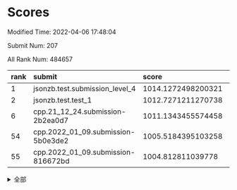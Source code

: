 # Scores

Modified Time: 2022-04-06 17:48:04

Submit Num: 207

All Rank Num: 484657

| rank |               submit               |       score        |       sigma        | pk_num |
| :--- | :--------------------------------- | :----------------- | :----------------- | :----- |
| 1    | jsonzb.test.submission_level_4     | 1014.1272498200321 | 0.8080953887265719 | 9369   |
| 2    | jsonzb.test.test_1                 | 1012.7271211270738 | 0.8227514760090705 | 9370   |
| 6    | cpp.21_12_24.submission-2b2ea0d7   | 1011.1343455574458 | 0.7894440294144401 | 9365   |
| 54   | cpp.2022_01_09.submission-5b0e3de2 | 1005.5184395103258 | 0.7100798348108641 | 9367   |
| 55   | cpp.2022_01_09.submission-816672bd | 1004.812811039778  | 0.7113624995337509 | 9365   |


<details>
<summary>全部</summary>

| rank |                 submit                 |       score        |       sigma        | pk_num |
| :--- | :------------------------------------- | :----------------- | :----------------- | :----- |
| 1    | jsonzb.test.submission_level_4         | 1014.1272498200321 | 0.8080953887265719 | 9369   |
| 2    | jsonzb.test.test_1                     | 1012.7271211270738 | 0.8227514760090705 | 9370   |
| 3    | gobigger.level_3.submission_level_3_39 | 1011.4860605800101 | 0.7669946608933476 | 9366   |
| 4    | gobigger.level_3.submission_level_3_2  | 1011.2586199479963 | 0.7651783811304752 | 9358   |
| 5    | gobigger.level_3.submission_level_3_42 | 1011.2579957418521 | 0.790118981944147  | 9369   |
| 6    | cpp.21_12_24.submission-2b2ea0d7       | 1011.1343455574458 | 0.7894440294144401 | 9365   |
| 7    | gobigger.level_3.submission_level_3_24 | 1011.0546083273804 | 0.7649874110656383 | 9369   |
| 8    | gobigger.level_3.submission_level_3_12 | 1011.0406551117538 | 0.7536754163221169 | 9368   |
| 9    | gobigger.level_3.submission_level_3_22 | 1011.0401506888209 | 0.7672350474744108 | 9366   |
| 10   | gobigger.level_3.submission_level_3_18 | 1011.0343333030247 | 0.7709978965288836 | 9364   |
| 11   | gobigger.level_3.submission_level_3_43 | 1011.019006822184  | 0.7648499691047098 | 9368   |
| 12   | gobigger.level_3.submission_level_3_23 | 1010.9271804116223 | 0.7495331740770182 | 9363   |
| 13   | gobigger.level_3.submission_level_3_21 | 1010.757449149043  | 0.7993881294581466 | 9367   |
| 14   | gobigger.level_3.submission_level_3_37 | 1010.6971531289751 | 0.7577299609605317 | 9366   |
| 15   | gobigger.level_3.submission_level_3_47 | 1010.5917358919484 | 0.7687765527263458 | 9365   |
| 16   | gobigger.level_3.submission_level_3_19 | 1010.5505139909384 | 0.7673685754707925 | 9365   |
| 17   | gobigger.level_3.submission_level_3_45 | 1010.5349351028254 | 0.7741126476664174 | 9363   |
| 18   | gobigger.level_3.submission_level_3_20 | 1010.4848638615716 | 0.8086106187914186 | 9365   |
| 19   | gobigger.level_3.submission_level_3_41 | 1010.4670900204402 | 0.7851722765473442 | 9365   |
| 20   | gobigger.level_3.submission_level_3_3  | 1010.4042222941963 | 0.7442838205130663 | 9366   |
| 21   | gobigger.level_3.submission_level_3_7  | 1010.3362127823256 | 0.7736315870869804 | 9363   |
| 22   | gobigger.level_3.submission_level_3_36 | 1010.2697017081775 | 0.7571653757130923 | 9366   |
| 23   | gobigger.level_3.submission_level_3_9  | 1010.157719482703  | 0.7624223784233526 | 9370   |
| 24   | gobigger.level_3.submission_level_3_28 | 1010.1574616468789 | 0.749216042808936  | 9367   |
| 25   | gobigger.level_3.submission_level_3_35 | 1010.1226876053062 | 0.7420409514528815 | 9364   |
| 26   | gobigger.level_3.submission_level_3_33 | 1010.121737692926  | 0.7564231892519372 | 9363   |
| 27   | gobigger.level_3.submission_level_3_46 | 1010.0730418492798 | 0.7459337271222032 | 9365   |
| 28   | gobigger.level_3.submission_level_3_34 | 1010.0228083050747 | 0.7571309788142248 | 9367   |
| 29   | gobigger.level_3.submission_level_3_10 | 1009.953900041612  | 0.7567281729614505 | 9367   |
| 30   | gobigger.level_3.submission_level_3_38 | 1009.9462701266665 | 0.7491397110518508 | 9362   |
| 31   | gobigger.level_3.submission_level_3_27 | 1009.9405372896973 | 0.7583871338079115 | 9362   |
| 32   | gobigger.level_3.submission_level_3_11 | 1009.9147461092464 | 0.7605136710757374 | 9368   |
| 33   | gobigger.level_3.submission_level_3_49 | 1009.8990666201264 | 0.7490770644513604 | 9363   |
| 34   | gobigger.level_3.submission_level_3_15 | 1009.8642474683492 | 0.7507376464712089 | 9366   |
| 35   | gobigger.level_3.submission_level_3_31 | 1009.8504433940199 | 0.756604706925389  | 9361   |
| 36   | gobigger.level_3.submission_level_3_26 | 1009.6602271300646 | 0.7606742392352824 | 9366   |
| 37   | gobigger.level_3.submission_level_3_1  | 1009.6043232162418 | 0.7435101326397406 | 9367   |
| 38   | gobigger.level_3.submission_level_3_17 | 1009.5803447257581 | 0.7586953830914879 | 9372   |
| 39   | gobigger.level_3.submission_level_3_8  | 1009.4727476250117 | 0.751120099107174  | 9368   |
| 40   | gobigger.level_3.submission_level_3_16 | 1009.3971534580763 | 0.7420723062769898 | 9368   |
| 41   | gobigger.level_3.submission_level_3_4  | 1009.3933849498821 | 0.7569422037023797 | 9362   |
| 42   | gobigger.level_3.submission_level_3_25 | 1009.3732379054452 | 0.7465227576764027 | 9364   |
| 43   | gobigger.level_3.submission_level_3_30 | 1009.2974437955389 | 0.755348896021526  | 9368   |
| 44   | gobigger.level_3.submission_level_3_14 | 1009.2925099296211 | 0.7642461660632559 | 9367   |
| 45   | gobigger.level_3.submission_level_3_5  | 1009.2771368082074 | 0.767228226738926  | 9371   |
| 46   | gobigger.level_3.submission_level_3_29 | 1009.1091564230969 | 0.7576165131163984 | 9365   |
| 47   | gobigger.level_3.submission_level_3_40 | 1009.0619001388317 | 0.7463329861932952 | 9364   |
| 48   | gobigger.level_3.submission_level_3_6  | 1009.0511270265888 | 0.7510833220229808 | 9368   |
| 49   | gobigger.level_3.submission_level_3_32 | 1008.8872454335922 | 0.76336240446449   | 9362   |
| 50   | gobigger.level_3.submission_level_3_13 | 1008.8733159155372 | 0.7510959900410721 | 9367   |
| 51   | gobigger.level_3.submission_level_3_48 | 1008.8657345913689 | 0.7403851755648796 | 9368   |
| 52   | gobigger.level_3.submission_level_3_44 | 1008.6915864359868 | 0.75139388327391   | 9364   |
| 53   | gobigger.level_3.submission_level_3_0  | 1008.5670148772554 | 0.73575750941363   | 9366   |
| 54   | cpp.2022_01_09.submission-5b0e3de2     | 1005.5184395103258 | 0.7100798348108641 | 9367   |
| 55   | cpp.2022_01_09.submission-816672bd     | 1004.812811039778  | 0.7113624995337509 | 9365   |
| 56   | gobigger.level_1.submission_level_1_35 | 1004.3512006713444 | 0.7235204981258602 | 9366   |
| 57   | gobigger.level_1.submission_level_1_18 | 1004.3345202413049 | 0.7289179613839363 | 9362   |
| 58   | gobigger.level_1.submission_level_1_40 | 1004.3008004789269 | 0.7145844568298777 | 9360   |
| 59   | gobigger.level_1.submission_level_1_3  | 1004.1080858649908 | 0.7102313030412293 | 9362   |
| 60   | gobigger.level_1.submission_level_1_8  | 1004.047787371745  | 0.7181823261059724 | 9363   |
| 61   | gobigger.level_1.submission_level_1_30 | 1004.0457377137238 | 0.7222829635138367 | 9365   |
| 62   | gobigger.level_1.submission_level_1_19 | 1004.0319565222336 | 0.7142255930104469 | 9364   |
| 63   | gobigger.level_1.submission_level_1_45 | 1004.0184745503984 | 0.7149367335578592 | 9367   |
| 64   | gobigger.level_1.submission_level_1_34 | 1004.0074835806453 | 0.7123606076459544 | 9364   |
| 65   | gobigger.level_1.submission_level_1_47 | 1003.891451532415  | 0.7228619054495352 | 9366   |
| 66   | gobigger.level_1.submission_level_1_37 | 1003.8863173313919 | 0.7280360183531634 | 9366   |
| 67   | gobigger.level_1.submission_level_1_7  | 1003.8105449492438 | 0.7055247346366675 | 9369   |
| 68   | gobigger.level_1.submission_level_1_27 | 1003.6793156537195 | 0.7072583303083544 | 9372   |
| 69   | gobigger.level_1.submission_level_1_5  | 1003.5352901944326 | 0.7289601141762433 | 9363   |
| 70   | gobigger.level_1.submission_level_1_32 | 1003.4903103203766 | 0.724503490199169  | 9366   |
| 71   | gobigger.level_1.submission_level_1_26 | 1003.4854340542198 | 0.7132041379619534 | 9366   |
| 72   | gobigger.level_1.submission_level_1_46 | 1003.479199461745  | 0.7209204811640505 | 9366   |
| 73   | gobigger.level_1.submission_level_1_23 | 1003.4565964340509 | 0.714362449736845  | 9368   |
| 74   | gobigger.level_1.submission_level_1_43 | 1003.4225821698973 | 0.7231590895283144 | 9364   |
| 75   | gobigger.level_1.submission_level_1_12 | 1003.3868549947956 | 0.7064407648488523 | 9365   |
| 76   | gobigger.level_1.submission_level_1_20 | 1003.3377089435248 | 0.7206616510153587 | 9370   |
| 77   | gobigger.level_1.submission_level_1_41 | 1003.3006709193514 | 0.7307460549774238 | 9366   |
| 78   | gobigger.level_1.submission_level_1_28 | 1003.284601073243  | 0.7269636003765058 | 9373   |
| 79   | gobigger.level_1.submission_level_1_49 | 1003.2258692498514 | 0.721786719840925  | 9363   |
| 80   | gobigger.level_1.submission_level_1_4  | 1003.2195100008961 | 0.710344100475896  | 9363   |
| 81   | gobigger.level_1.submission_level_1_36 | 1003.1719679341306 | 0.725058813030052  | 9367   |
| 82   | gobigger.level_1.submission_level_1_25 | 1003.1550422424565 | 0.7239999588086183 | 9369   |
| 83   | gobigger.level_1.submission_level_1_0  | 1003.1406679866467 | 0.7139192876405496 | 9364   |
| 84   | gobigger.level_1.submission_level_1_38 | 1003.090600984226  | 0.7145959551445226 | 9364   |
| 85   | gobigger.level_1.submission_level_1_13 | 1003.0525017135614 | 0.7141849364642424 | 9369   |
| 86   | gobigger.level_1.submission_level_1_15 | 1003.0480420512458 | 0.7068174460460517 | 9367   |
| 87   | gobigger.level_1.submission_level_1_16 | 1003.0278267308399 | 0.7027480418258435 | 9369   |
| 88   | gobigger.level_1.submission_level_1_29 | 1003.0189249931855 | 0.7220989736935057 | 9365   |
| 89   | gobigger.level_1.submission_level_1_11 | 1003.0079459129532 | 0.718105830635333  | 9367   |
| 90   | gobigger.level_1.submission_level_1_14 | 1002.9529190072617 | 0.7070771049279851 | 9369   |
| 91   | gobigger.level_1.submission_level_1_1  | 1002.9339908375239 | 0.7238828543773803 | 9371   |
| 92   | gobigger.level_1.submission_level_1_48 | 1002.9324670460712 | 0.7101245463054792 | 9364   |
| 93   | gobigger.level_1.submission_level_1_22 | 1002.8934434959344 | 0.7158576675110512 | 9366   |
| 94   | gobigger.level_1.submission_level_1_24 | 1002.7907561586374 | 0.7128993287776537 | 9364   |
| 95   | gobigger.level_1.submission_level_1_44 | 1002.6819133462228 | 0.7137715320197908 | 9365   |
| 96   | gobigger.level_1.submission_level_1_39 | 1002.6766909672579 | 0.7269943410134225 | 9361   |
| 97   | gobigger.level_1.submission_level_1_17 | 1002.664560172166  | 0.7121038279282788 | 9365   |
| 98   | gobigger.level_1.submission_level_1_33 | 1002.5394983918983 | 0.7153376351289062 | 9367   |
| 99   | gobigger.level_1.submission_level_1_9  | 1002.5221204331057 | 0.7143099112360358 | 9369   |
| 100  | gobigger.level_1.submission_level_1_10 | 1002.5000533896676 | 0.7066804677900884 | 9364   |
| 101  | gobigger.level_1.submission_level_1_42 | 1002.4376678636899 | 0.7101012204382952 | 9367   |
| 102  | gobigger.level_1.submission_level_1_31 | 1002.2909231278018 | 0.7092308285990051 | 9361   |
| 103  | gobigger.level_1.submission_level_1_6  | 1002.0733337256985 | 0.7152961294247416 | 9365   |
| 104  | gobigger.level_1.submission_level_1_21 | 1002.0661767740507 | 0.7061310019388589 | 9362   |
| 105  | gobigger.level_1.submission_level_1_2  | 1002.022188247774  | 0.7156542943672981 | 9362   |
| 106  | gobigger.random.submission_random_39   | 997.7138888249397  | 0.7100977297125524 | 9368   |
| 107  | gobigger.random.submission_random_10   | 997.3672255817496  | 0.7000671704410775 | 9361   |
| 108  | gobigger.random.submission_random_6    | 997.2812596886513  | 0.7181689246512489 | 9368   |
| 109  | gobigger.random.submission_random_9    | 997.115812551943   | 0.7070955213422655 | 9368   |
| 110  | gobigger.random.submission_random_34   | 997.032403202506   | 0.7070453385906705 | 9366   |
| 111  | gobigger.random.submission_random_7    | 997.0262117376361  | 0.7181421144298662 | 9368   |
| 112  | gobigger.random.submission_random_20   | 996.9256180266256  | 0.7098397621570717 | 9364   |
| 113  | gobigger.random.submission_random_3    | 996.9054658703559  | 0.7078543558142772 | 9362   |
| 114  | gobigger.random.submission_random_12   | 996.8944433031705  | 0.706687921594136  | 9366   |
| 115  | gobigger.random.submission_random_43   | 996.8761199536087  | 0.715836387080088  | 9368   |
| 116  | gobigger.random.submission_random_40   | 996.8601315514566  | 0.7098913530343026 | 9368   |
| 117  | gobigger.random.submission_random_48   | 996.7431750749198  | 0.7104151323518231 | 9369   |
| 118  | gobigger.random.submission_random_31   | 996.6680074931962  | 0.7101418744524307 | 9367   |
| 119  | gobigger.random.submission_random_41   | 996.6675744234061  | 0.7064115844699369 | 9363   |
| 120  | gobigger.random.submission_random_49   | 996.5466839505194  | 0.6992886692759106 | 9360   |
| 121  | gobigger.random.submission_random_24   | 996.4989254956156  | 0.7057750977412329 | 9369   |
| 122  | gobigger.random.submission_random_42   | 996.4444012059838  | 0.7087383648136671 | 9361   |
| 123  | gobigger.random.submission_random_16   | 996.3842144654432  | 0.7080068720944318 | 9364   |
| 124  | gobigger.random.submission_random_45   | 996.3540524397105  | 0.716081645470592  | 9362   |
| 125  | gobigger.random.submission_random_28   | 996.3537275747536  | 0.7063086056578278 | 9367   |
| 126  | gobigger.random.submission_random_14   | 996.3076478204564  | 0.7097267803212686 | 9363   |
| 127  | gobigger.random.submission_random_0    | 996.3008954690273  | 0.7056565320128487 | 9358   |
| 128  | gobigger.random.submission_random_29   | 996.2406542562435  | 0.7150237807753077 | 9367   |
| 129  | gobigger.random.submission_random_21   | 996.2373945765669  | 0.7127336262667195 | 9367   |
| 130  | gobigger.random.submission_random_18   | 996.2359749422694  | 0.7079666865538654 | 9364   |
| 131  | gobigger.random.submission_random_25   | 996.2100838799252  | 0.7099741401698518 | 9365   |
| 132  | gobigger.random.submission_random_5    | 996.1627041023241  | 0.7124540838737144 | 9361   |
| 133  | gobigger.random.submission_random_38   | 996.033726768802   | 0.6959880254020314 | 9369   |
| 134  | gobigger.random.submission_random_19   | 995.9566013492326  | 0.7044198323678628 | 9363   |
| 135  | gobigger.random.submission_random_11   | 995.9496309204194  | 0.7114051495963845 | 9365   |
| 136  | gobigger.random.submission_random_33   | 995.9280155393814  | 0.7160839078169413 | 9362   |
| 137  | gobigger.random.submission_random_4    | 995.9275244516494  | 0.7056385764436162 | 9362   |
| 138  | gobigger.random.submission_random_13   | 995.8820356793717  | 0.7207248585044598 | 9364   |
| 139  | gobigger.random.submission_random_30   | 995.8638422354534  | 0.7186834241420408 | 9368   |
| 140  | gobigger.random.submission_random_37   | 995.8422940500653  | 0.7133878156439506 | 9365   |
| 141  | gobigger.random.submission_random_1    | 995.734832379147   | 0.715703477214559  | 9368   |
| 142  | gobigger.random.submission_random_8    | 995.666936967004   | 0.7112577177696705 | 9367   |
| 143  | gobigger.random.submission_random_22   | 995.6293475015378  | 0.7027017115993528 | 9364   |
| 144  | gobigger.random.submission_random_36   | 995.5435249305044  | 0.7189722444592601 | 9361   |
| 145  | gobigger.random.submission_random_47   | 995.5199706900792  | 0.7160890843935067 | 9358   |
| 146  | gobigger.random.submission_random_23   | 995.4421412377299  | 0.7150482072866905 | 9359   |
| 147  | gobigger.random.submission_random_44   | 995.3762583858999  | 0.7095768057373825 | 9366   |
| 148  | gobigger.random.submission_random_17   | 995.3662164313971  | 0.7212722953598008 | 9367   |
| 149  | gobigger.random.submission_random_35   | 995.3254125970435  | 0.712894881104908  | 9362   |
| 150  | gobigger.random.submission_random_15   | 995.3192713137915  | 0.7154917616255345 | 9369   |
| 151  | gobigger.random.submission_random_26   | 995.2768315449648  | 0.7172521373314623 | 9362   |
| 152  | gobigger.random.submission_random_32   | 995.1214310949167  | 0.7163811673570835 | 9365   |
| 153  | gobigger.random.submission_random_27   | 995.076741462812   | 0.7073001781123087 | 9362   |
| 154  | gobigger.random.submission_random_46   | 994.8932017916919  | 0.7049462374474297 | 9368   |
| 155  | gobigger.random.submission_random_2    | 994.8275541621531  | 0.7267734021738834 | 9363   |
| 156  | gobigger.level_2.submission_level_2_16 | 994.7324206707267  | 0.7185651683545411 | 9367   |
| 157  | gobigger.level_2.submission_level_2_5  | 993.7355472902813  | 0.7553249887159801 | 9368   |
| 158  | gobigger.level_2.submission_level_2_2  | 993.1892390067009  | 0.7399495033656057 | 9364   |
| 159  | gobigger.level_2.submission_level_2_47 | 993.1251744273782  | 0.7405084179560508 | 9366   |
| 160  | gobigger.level_2.submission_level_2_3  | 993.054301010734   | 0.7344066746845205 | 9363   |
| 161  | gobigger.level_2.submission_level_2_48 | 993.0384000103699  | 0.736289105796298  | 9361   |
| 162  | gobigger.level_2.submission_level_2_26 | 992.9876121088777  | 0.757585672453234  | 9365   |
| 163  | gobigger.level_2.submission_level_2_32 | 992.9869859953537  | 0.7402266020637885 | 9369   |
| 164  | gobigger.level_2.submission_level_2_1  | 992.9309071382763  | 0.7353916523011563 | 9368   |
| 165  | gobigger.level_2.submission_level_2_6  | 992.8015324938954  | 0.7407121664048086 | 9367   |
| 166  | gobigger.level_2.submission_level_2_25 | 992.7927362950392  | 0.7558910555245807 | 9363   |
| 167  | gobigger.level_2.submission_level_2_22 | 992.7001456226801  | 0.7478248413315807 | 9364   |
| 168  | gobigger.level_2.submission_level_2_17 | 992.4199035824803  | 0.7541214569264305 | 9361   |
| 169  | gobigger.level_2.submission_level_2_43 | 992.38057274594    | 0.767067071392836  | 9357   |
| 170  | gobigger.level_2.submission_level_2_34 | 992.3450470506327  | 0.7524111602062996 | 9365   |
| 171  | gobigger.level_2.submission_level_2_44 | 992.3257680715575  | 0.7315353318601987 | 9370   |
| 172  | gobigger.level_2.submission_level_2_11 | 992.2852284419455  | 0.7424238226072767 | 9362   |
| 173  | gobigger.level_2.submission_level_2_8  | 992.2686318913358  | 0.735264524938098  | 9368   |
| 174  | gobigger.level_2.submission_level_2_45 | 992.2679228103327  | 0.7619458667556733 | 9369   |
| 175  | gobigger.level_2.submission_level_2_37 | 992.2317916981282  | 0.7508712586346142 | 9372   |
| 176  | gobigger.level_2.submission_level_2_31 | 992.191353666091   | 0.7449478165753308 | 9368   |
| 177  | gobigger.level_2.submission_level_2_20 | 992.1773993468307  | 0.7350539249491297 | 9369   |
| 178  | gobigger.level_2.submission_level_2_15 | 992.1743256331424  | 0.7690851362670809 | 9369   |
| 179  | gobigger.level_2.submission_level_2_40 | 992.1478721167534  | 0.7454763724145561 | 9365   |
| 180  | gobigger.level_2.submission_level_2_49 | 992.0858030259175  | 0.751728344539973  | 9360   |
| 181  | gobigger.level_2.submission_level_2_12 | 992.0724836739388  | 0.7503635021095585 | 9362   |
| 182  | gobigger.level_2.submission_level_2_39 | 992.0388811327707  | 0.7302159696234882 | 9364   |
| 183  | gobigger.level_2.submission_level_2_23 | 992.0351010695656  | 0.7347390542614579 | 9363   |
| 184  | gobigger.level_2.submission_level_2_35 | 991.9583576584523  | 0.7551792404429467 | 9365   |
| 185  | gobigger.level_2.submission_level_2_42 | 991.9454243896754  | 0.7527891128575461 | 9370   |
| 186  | gobigger.level_2.submission_level_2_36 | 991.9271559894569  | 0.75693601075122   | 9370   |
| 187  | gobigger.level_2.submission_level_2_14 | 991.9084428472986  | 0.7561859409219808 | 9367   |
| 188  | gobigger.level_2.submission_level_2_7  | 991.8785957063602  | 0.7494595932270274 | 9363   |
| 189  | gobigger.level_2.submission_level_2_46 | 991.7209946400961  | 0.7647518432691865 | 9364   |
| 190  | gobigger.level_2.submission_level_2_38 | 991.6155658580519  | 0.7525197712817864 | 9368   |
| 191  | gobigger.level_2.submission_level_2_4  | 991.4996456545973  | 0.7478719041941567 | 9368   |
| 192  | gobigger.level_2.submission_level_2_27 | 991.408435220712   | 0.7519370719743687 | 9362   |
| 193  | gobigger.level_2.submission_level_2_41 | 991.4043799857463  | 0.7451982409815966 | 9362   |
| 194  | gobigger.level_2.submission_level_2_30 | 991.3745347956175  | 0.7477168780302503 | 9366   |
| 195  | gobigger.level_2.submission_level_2_33 | 991.3668589273458  | 0.7512348461330923 | 9368   |
| 196  | gobigger.level_2.submission_level_2_21 | 991.321944938219   | 0.7382064705152347 | 9368   |
| 197  | gobigger.level_2.submission_level_2_9  | 991.2860341689328  | 0.7582139398229    | 9368   |
| 198  | gobigger.level_2.submission_level_2_24 | 991.2160655292608  | 0.7365769321065998 | 9364   |
| 199  | gobigger.level_2.submission_level_2_10 | 991.1327706642968  | 0.7444622456679613 | 9362   |
| 200  | gobigger.level_2.submission_level_2_19 | 990.9991380834615  | 0.7781166446859443 | 9361   |
| 201  | gobigger.level_2.submission_level_2_13 | 990.8473389560918  | 0.7607689399895069 | 9363   |
| 202  | gobigger.level_2.submission_level_2_0  | 990.8303874207821  | 0.7733998003131616 | 9369   |
| 203  | gobigger.level_2.submission_level_2_18 | 990.7687274559665  | 0.7477849869973232 | 9363   |
| 204  | gobigger.level_2.submission_level_2_29 | 990.7462798814583  | 0.7511017443469078 | 9368   |
| 205  | gobigger.level_2.submission_level_2_28 | 989.9391355596049  | 0.7683190789623201 | 9359   |
| 206  | gobigger.none.submission_none_0        | 977.7059306051708  | 1.3155553641128277 | 9366   |
| 207  | gobigger.none.submission_none_1        | 974.8228072125003  | 1.5727603996291077 | 9363   |

</details>